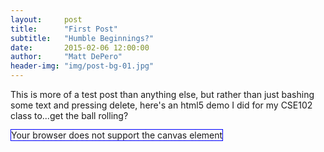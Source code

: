 ```yaml
---
layout:     post
title:      "First Post"
subtitle:   "Humble Beginnings?"
date:       2015-02-06 12:00:00
author:     "Matt DePero"
header-img: "img/post-bg-01.jpg"
---
```


<p>This is more of a test post than anything else, but rather than just bashing some text and pressing delete, here's an html5 demo I did for my CSE102 class to...get the ball rolling? </p>


<script type="text/javascript">
	/*Canvas Control Javascript
	 *
	 *All Code by Matt DePero
	 *
	 */
	 	var rotate = 0;
		window.onload = function(){
			var fps = 50;
			var timer = setInterval(run,1000/fps);
		}
		function run(){
			var ctx=document.getElementById("myCanvas").getContext("2d");
			ctx.fillStyle="#FFF";
			ctx.fillRect(0,0,400,300);
			ctx.fillStyle="#00F";
			ctx.beginPath();
			ctx.arc((Math.cos(rotate)*70)+200, (Math.sin(rotate)*70)+150, 50, 0, 2 * Math.PI, false);
			ctx.fill();
			rotate += .05;
		}
</script>
<p class="text-center">
	<canvas id="myCanvas" width="400px" height="300px" style="border:1px solid #00F;">Your browser does not support the canvas element</canvas>
</p>


<!--Template Stuff
<blockquote></blockquote>
<a href="#">
    <img src="{{ site.baseurl }}/img/post-sample-image.jpg" alt="Post Sample Image">
</a>
<span class="caption text-muted">Picture Caption</span>
-->
